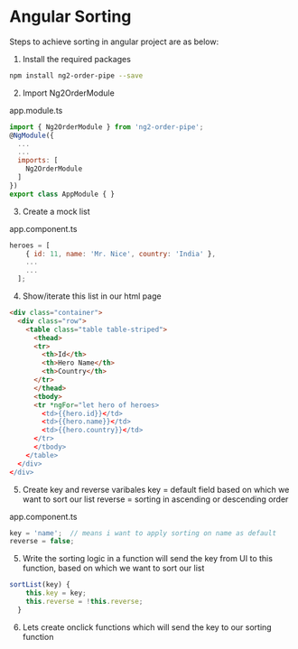 # Angular Sorting

Steps to achieve sorting in angular project are as below:

1. Install the required packages
```sh
npm install ng2-order-pipe --save
```

2. Import Ng2OrderModule

app.module.ts

```js
import { Ng2OrderModule } from 'ng2-order-pipe';
@NgModule({
  ...
  ...
  imports: [
    Ng2OrderModule
  ]
})
export class AppModule { }
```

3. Create a mock list

app.component.ts

```js
heroes = [
    { id: 11, name: 'Mr. Nice', country: 'India' },
    ...
    ...
  ];
```

4. Show/iterate this list in our html page

```html
<div class="container">
  <div class="row">
    <table class="table table-striped">
      <thead>
      <tr>
        <th>Id</th>
        <th>Hero Name</th>
        <th>Country</th>
      </tr>
      </thead>
      <tbody>
      <tr *ngFor="let hero of heroes>
        <td>{{hero.id}}</td>
        <td>{{hero.name}}</td>
        <td>{{hero.country}}</td>
      </tr>
      </tbody>
    </table>
  </div>
</div>
```

5. Create key and reverse varibales
key = default field based on which we want to sort our list
reverse = sorting in ascending or descending order

app.component.ts

```js
key = 'name';  // means i want to apply sorting on name as default
reverse = false;
```

5. Write the sorting logic in a function
will send the key from UI to this function, based on which we want to sort our list
```js
sortList(key) {
    this.key = key;
    this.reverse = !this.reverse;
  }
```

6. Lets create onclick functions which will send the key to our sorting function

```html

```


